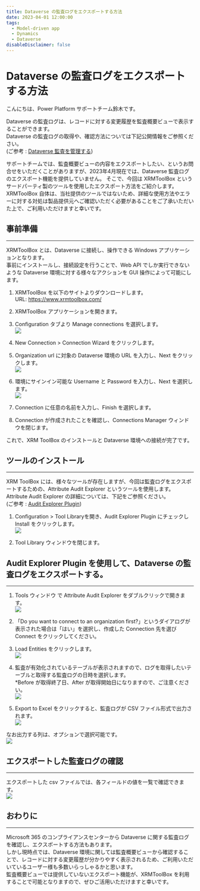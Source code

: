 ```yaml
---
title: Dataverse の監査ログをエクスポートする方法
date: 2023-04-01 12:00:00
tags:
  - Model-driven app
  - Dynamics
  - Dataverse
disableDisclaimer: false
---
```

#  Dataverse の監査ログをエクスポートする方法

こんにちは、Power Platform サポートチーム鈴木です。  

Dataverse の監査ログは、レコードに対する変更履歴を監査概要ビューで表示することができます。  
Dataverse の監査ログの取得や、確認方法については下記公開情報をご参照ください。  
(ご参考 : [Dataverse 監査を管理する](https://learn.microsoft.com/ja-jp/power-platform/admin/manage-dataverse-auditing))  

サポートチームでは、監査概要ビューの内容をエクスポートしたい、というお問合せをいただくことがありますが、2023年4月現在では、Dataverse 監査ログのエクスポート機能を提供していません。
そこで、今回は XRMToolBox というサードパーティ製のツールを使用したエクスポート方法をご紹介します。  
XRMToolBox 自体は、当社提供のツールではないため、詳細な使用方法やエラーに対する対処は製品提供元へご確認いただく必要があることをご了承いただいた上で、ご利用いただけますと幸いです。  


<!-- more -->


## 事前準備  
---
XRMToolBox とは、Dataverse に接続し、操作できる Windows アプリケーションとなります。  
事前にインストールし、接続設定を行うことで、Web API でしか実行できないような Dataverse 環境に対する様々なアクションを GUI 操作によって可能にします。  

1. XRMToolBox を以下のサイトよりダウンロードします。  
    URL: https://www.xrmtoolbox.com/

2. XRMToolBox アプリケーションを開きます。  

3. Configuration タブより Manage connections を選択します。  
    ![](./export-audit-log/image01.png)

4. New Connection > Connection Wizard をクリックします。  

5. Organization url に対象の Dataverse 環境の URL を入力し、Next をクリックします。  
    ![](./export-audit-log/image02.png)

6. 環境にサインイン可能な Username と Password を入力し、Next を選択します。  
    ![](./export-audit-log/image03.png)

7. Connection に任意の名前を入力し、Finish を選択します。  

8. Connection が作成されたことを確認し、Connections Manager ウィンドウを閉じます。  

これで、XRM ToolBox のインストールと Dataverse 環境への接続が完了です。  



## ツールのインストール
---
XRM ToolBox には、様々なツールが存在しますが、今回は監査ログをエクスポートするための、Attribute Audit Explorer というツールを使用します。  
Attribute Audit Explorer の詳細については、下記をご参照ください。  
(ご参考 : [Audit Explorer Plugin](hhttps://www.xrmtoolbox.com/plugins/MESquare.XrmToolBox.AuditExplorer/))  


1. Configuration > Tool Libraryを開き、Audit Explorer Plugin にチェックし Install をクリックします。  
    ![](./export-audit-log/image04.png)

2. Tool Library ウィンドウを閉じます。  



## Audit Explorer Plugin を使用して、Dataverse の監査ログをエクスポートする。  
---
1. Tools ウィンドウ で Attribute Audit Explorer をダブルクリックで開きます。  
    ![](./export-audit-log/image05.png)

2. 「Do you want to connect to an organization first?」というダイアログが表示された場合は「はい」を選択し、作成した Connection 先を選び Connect をクリックしてください。  

3.  Load Entities をクリックします。  
   ![](./export-audit-log/image06.png)

4. 監査が有効化されているテーブルが表示されますので、ログを取得したいテーブルと取得する監査ログの日時を選択します。  
    *Before が取得終了日、After が取得開始日になりますので、ご注意ください。  
   ![](./export-audit-log/image07.png)

5. Export to Excel をクリックすると、監査ログが CSV ファイル形式で出力されます。  
   ![](./export-audit-log/image08.png)


なお出力する列は、オプションで選択可能です。  
   ![](./export-audit-log/image09.png)



## エクスポートした監査ログの確認
---
エクスポートした csv ファイルでは、各フィールドの値を一覧で確認できます。  
   ![](./export-audit-log/image10.png)




## おわりに
---
Microsoft 365 のコンプライアンスセンターから Dataverse に関する監査ログを確認し、エクスポートする方法もあります。  
しかし現時点では、Dataverse 環境に関しては監査概要ビューから確認することで、レコードに対する変更履歴が分かりやすく表示されるため、ご利用いただいているユーザー様も多数いらっしゃるかと思います。  
監査概要ビューでは提供していないエクスポート機能が、XRMToolBox を利用することで可能となりますので、ぜひご活用いただけますと幸いです。  
